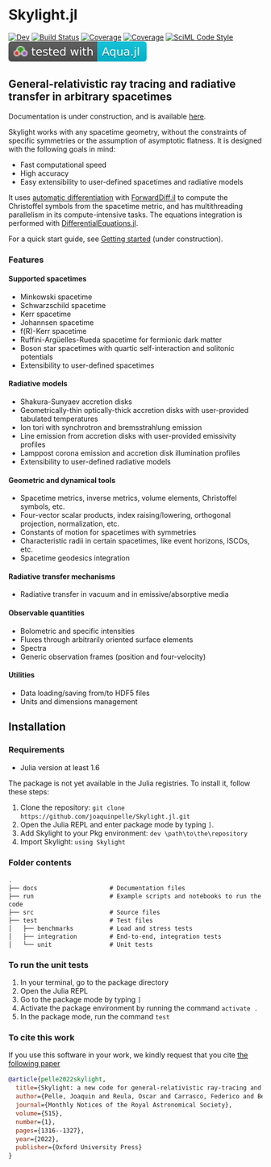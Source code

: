 # Skylight.jl
[![Dev](https://img.shields.io/badge/docs-dev-blue.svg)](https://joaquinpelle.github.io/Skylight.jl/dev)
[![Build Status](https://github.com/joaquinpelle/Skylight.jl/actions/workflows/CI.yml/badge.svg?branch=main)](https://github.com/joaquinpelle/Skylight.jl/actions/workflows/CI.yml?query=branch%3Amain)
[![Coverage](https://codecov.io/gh/joaquinpelle/Skylight.jl/branch/main/graph/badge.svg)](https://codecov.io/gh/joaquinpelle/Skylight.jl)
[![Coverage](https://coveralls.io/repos/github/joaquinpelle/Skylight.jl/badge.svg?branch=main)](https://coveralls.io/github/joaquinpelle/Skylight.jl?branch=main)
[![SciML Code Style](https://img.shields.io/static/v1?label=code%20style&message=SciML&color=9558b2&labelColor=389826)](https://github.com/SciML/SciMLStyle)
[![Aqua QA](https://raw.githubusercontent.com/JuliaTesting/Aqua.jl/master/badge.svg)](https://github.com/JuliaTesting/Aqua.jl)

## General-relativistic ray tracing and radiative transfer in arbitrary spacetimes

Documentation is under construction, and is available [here](https://joaquinpelle.github.io/Skylight.jl/dev).

Skylight works with any spacetime geometry, without the constraints of specific symmetries or the assumption of asymptotic flatness. It is designed with the following goals in mind:
- Fast computational speed
- High accuracy
- Easy extensibility to user-defined spacetimes and radiative models

It uses [automatic differentiation](https://en.wikipedia.org/wiki/Automatic_differentiation) with [ForwardDiff.jl](https://juliadiff.org/ForwardDiff.jl/stable/) to compute the Christoffel symbols from the spacetime metric, and has multithreading parallelism in its compute-intensive tasks. The equations integration is performed with [DifferentialEquations.jl](https://diffeq.sciml.ai/stable/). 

For a quick start guide, see [Getting started](https://joaquinpelle.github.io/Skylight.jl/dev/gettingstarted/) (under construction).

### Features

#### Supported spacetimes

* Minkowski spacetime
* Schwarzschild spacetime
* Kerr spacetime
* Johannsen spacetime
* f(R)-Kerr spacetime
* Ruffini-Argüelles-Rueda spacetime for fermionic dark matter
* Boson star spacetimes with quartic self-interaction and solitonic potentials  
* Extensibility to user-defined spacetimes

#### Radiative models

* Shakura-Sunyaev accretion disks
* Geometrically-thin optically-thick accretion disks with user-provided tabulated temperatures
* Ion tori with synchrotron and bremsstrahlung emission 
* Line emission from accretion disks with user-provided emissivity profiles
* Lamppost corona emission and accretion disk illumination profiles
* Extensibility to user-defined radiative models

#### Geometric and dynamical tools

* Spacetime metrics, inverse metrics, volume elements, Christoffel symbols, etc.
* Four-vector scalar products, index raising/lowering, orthogonal projection, normalization, etc.
* Constants of motion for spacetimes with symmetries
* Characteristic radii in certain spacetimes, like event horizons, ISCOs, etc. 
* Spacetime geodesics integration

#### Radiative transfer mechanisms

* Radiative transfer in vacuum and in emissive/absorptive media

#### Observable quantities

* Bolometric and specific intensities
* Fluxes through arbitrarily oriented surface elements
* Spectra
* Generic observation frames (position and four-velocity)

#### Utilities

* Data loading/saving from/to HDF5 files
* Units and dimensions management

## Installation

### Requirements
* Julia version at least 1.6

The package is not yet available in the Julia registries. To install it, follow these steps:

1. Clone the repository: `git clone https://github.com/joaquinpelle/Skylight.jl.git`
2. Open the Julia REPL and enter package mode by typing `]`.
3. Add Skylight to your Pkg environment: `dev \path\to\the\repository`
4. Import Skylight: `using Skylight`

### Folder contents

    .
    ├── docs                    # Documentation files
    ├── run                     # Example scripts and notebooks to run the code
    ├── src                     # Source files
    ├── test                    # Test files 
    │   ├── benchmarks          # Load and stress tests
    │   ├── integration         # End-to-end, integration tests
    │   └── unit                # Unit tests

### To run the unit tests

1. In your terminal, go to the package directory 
2. Open the Julia REPL
3. Go to the package mode by typing `]`
4. Activate the package environment by running the command `activate .`
5. In the package mode, run the command `test`

### To cite this work

If you use this software in your work, we kindly request that you cite [the following paper](https://academic.oup.com/mnras/article-abstract/515/1/1316/6631564)

```bibtex
@article{pelle2022skylight,
  title={Skylight: a new code for general-relativistic ray-tracing and radiative transfer in arbitrary space--times},
  author={Pelle, Joaquin and Reula, Oscar and Carrasco, Federico and Bederian, Carlos},
  journal={Monthly Notices of the Royal Astronomical Society},
  volume={515},
  number={1},
  pages={1316--1327},
  year={2022},
  publisher={Oxford University Press}
}
```